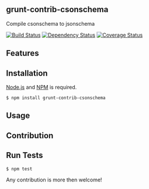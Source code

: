 ## grunt-contrib-csonschema

Compile csonschema to jsonschema

[![Build Status](http://img.shields.io/travis/cybertk/grunt-contrib-csonschema.svg?style=flat)](https://travis-ci.org/cybertk/grunt-contrib-csonschema)
[![Dependency Status](https://david-dm.org/cybertk/grunt-contrib-csonschema.png)](https://david-dm.org/cybertk/grunt-contrib-csonschema)
[![Coverage Status](https://coveralls.io/repos/cybertk/grunt-contrib-csonschema/badge.png?branch=master)](https://coveralls.io/r/cybertk/grunt-contrib-csonschema?branch=master)

## Features


## Installation

[Node.js][] and [NPM][] is required.

    $ npm install grunt-contrib-csonschema

[Node.js]: https://npmjs.org/
[NPM]: https://npmjs.org/

## Usage

## Contribution

## Run Tests

    $ npm test

Any contribution is more then welcome!

